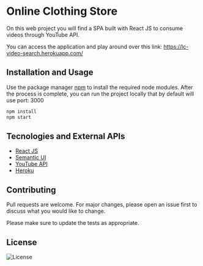 # Online Clothing Store

On this web project you will find a SPA built with React JS to consume videos through YouTube API.

You can access the application and play around over this link: https://lc-video-search.herokuapp.com/

## Installation and Usage

Use the package manager [npm](https://docs.npmjs.com/) to install the required node modules. After the process is complete, you can run the project locally that by default will use port: 3000

```bash
npm install
npm start
```

## Tecnologies and External APIs

- [React JS](https://reactjs.org/docs/getting-started.html)
- [Semantic UI](https://semantic-ui.com/introduction/getting-started.html)
- [YouTube API](https://stripe.com/docs/api)
- [Heroku](https://devcenter.heroku.com/)

## Contributing

Pull requests are welcome. For major changes, please open an issue first to discuss what you would like to change.

Please make sure to update the tests as appropriate.

## License

![License](http://img.shields.io/:license-mit-blue.svg?style=flat-square)
